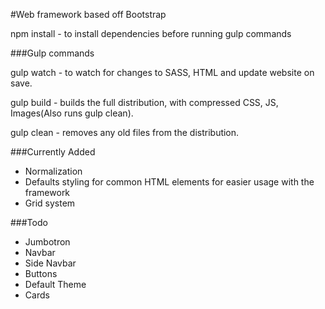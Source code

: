 #Web framework based off Bootstrap

npm install - to install dependencies before running gulp commands

###Gulp commands

gulp watch - to watch for changes to SASS, HTML and update website on save.

gulp build - builds the full distribution, with compressed CSS, JS, Images(Also runs gulp clean).

gulp clean - removes any old files from the distribution.

###Currently Added

*   Normalization
*   Defaults styling for common HTML elements for easier usage with the framework
*   Grid system

###Todo

*   Jumbotron
*   Navbar
*   Side Navbar
*   Buttons
*   Default Theme
*   Cards

